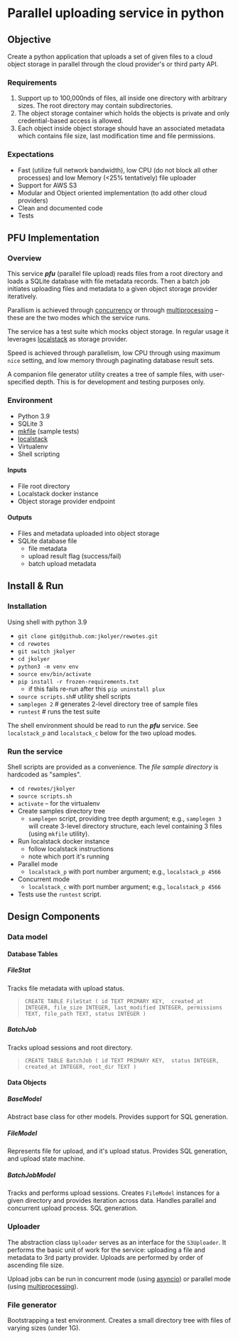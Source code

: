 # Parallel uploading service in python


## Objective

Create a python application that uploads a set of given files to a cloud object storage in parallel through the cloud provider's or third party API.

### Requirements

1. Support up to 100,000nds of files, all inside one directory with arbitrary sizes. The root directory may contain subdirectories.
1. The object storage container which holds the objects is private and only credential-based access is allowed.
1. Each object inside object storage should have an associated metadata which contains file size, last modification time and file permissions.

### Expectations

- Fast (utilize full network bandwidth), low CPU (do not block all other processes) and low Memory (<25% tentatively) file uploader
- Support for AWS S3
- Modular and Object oriented implementation (to add other cloud providers)
- Clean and documented code
- Tests

## PFU Implementation

### Overview
This service ***pfu*** (parallel file upload) reads files from a root directory and loads a SQLite database with file metadata records.  Then a batch job initiates uploading files and metadata to a given object storage provider iteratively.

Parallism is achieved through [concurrency](https://docs.python.org/3/library/asyncio.html) or through [multiprocessing](https://docs.python.org/3/library/multiprocessing.html) – these are the two modes which the service runs.

The service has a test suite which mocks object storage.  In regular usage it leverages [localstack](https://localstack.cloud/) as storage provider.

Speed is achieved through parallelism, low CPU through using maximum `nice` setting, and low memory through paginating database result sets.

A companion file generator utility creates a tree of sample files, with user-specified depth.  This is for development and testing purposes only.

### Environment
* Python 3.9
* SQLite 3
* [mkfile](https://ss64.com/bash/mkfile.html) (sample tests)
* [localstack](https://localstack.cloud)
* Virtualenv
* Shell scripting

#### Inputs
* File root directory
* Localstack docker instance
* Object storage provider endpoint

#### Outputs
* Files and metadata uploaded into object storage
* SQLite database file
	* file metadata
	* upload result flag (success/fail)
	* batch upload metadata


## Install & Run

### Installation
Using shell with python 3.9

* `git clone git@github.com:jkolyer/rewotes.git`
* `cd rewotes`
* `git switch jkolyer`
* `cd jkolyer`
* `python3 -m venv env`
* `source env/bin/activate`
* `pip install -r frozen-requirements.txt`
	* if this fails re-run after this `pip uninstall plux` 
* `source scripts.sh`# utility shell scripts
* `samplegen 2` # generates 2-level directory tree of sample files
* `runtest` # runs the test suite

The shell environment should be read to run the ***pfu*** service.  See `localstack_p` and `localstack_c` below for the two upload modes.  


### Run the service
Shell scripts are provided as a convenience.  The *file sample directory* is hardcoded as "samples".

* `cd rewotes/jkolyer`
* `source scripts.sh`
* `activate` – for the virtualenv
* Create samples directory tree
	* `samplegen` script, providing tree depth argument; e.g., `samplegen 3` will create 3-level directory structure, each level containing 3 files (using `mkfile` utility).
* Run localstack docker instance
	* follow localstack instructions 
	* note which port it's running 
* Parallel mode
	* `localstack_p` with port number argument; e.g., `localstack_p 4566`
* Concurrent mode
	* `localstack_c` with port number argument; e.g., `localstack_p 4566`
* Tests use the `runtest` script.  

## Design Components

### Data model
#### Database Tables
##### FileStat
Tracks file metadata with upload status.  
> `CREATE TABLE FileStat
                  ( id TEXT PRIMARY KEY, 
                    created_at INTEGER,
                    file_size INTEGER,
                    last_modified INTEGER,
                    permissions TEXT,
                    file_path TEXT,
                    status INTEGER
                  )`

##### BatchJob
Tracks upload sessions and root directory.  
> `CREATE TABLE BatchJob
        ( id TEXT PRIMARY KEY, 
        status INTEGER,
        created_at INTEGER,
        root_dir TEXT
        )`

#### Data Objects
##### BaseModel
Abstract base class for other models.  Provides support for SQL generation.

##### FileModel
Represents file for upload, and it's upload status.  Provides SQL generation, and upload state machine.

##### BatchJobModel
Tracks and performs upload sessions.  Creates `FileModel` instances for a given directory and provides iteration across data.  Handles parallel and concurrent upload process.  SQL generation.  


### Uploader

The abstraction class `Uploader` serves as an interface for the `S3Uploader`.  It performs the basic unit of work for the service:  uploading a file and metadata to 3rd party provider.  Uploads are performed by order of ascending file size.

Upload jobs can be run in concurrent mode (using [asyncio](https://docs.python.org/3/library/asyncio.html)) or parallel mode (using [multiprocessing](https://docs.python.org/3/library/multiprocessing.html)).  

### File generator

Bootstrapping a test environment.  Creates a small directory tree with files of varying sizes (under 1G).  